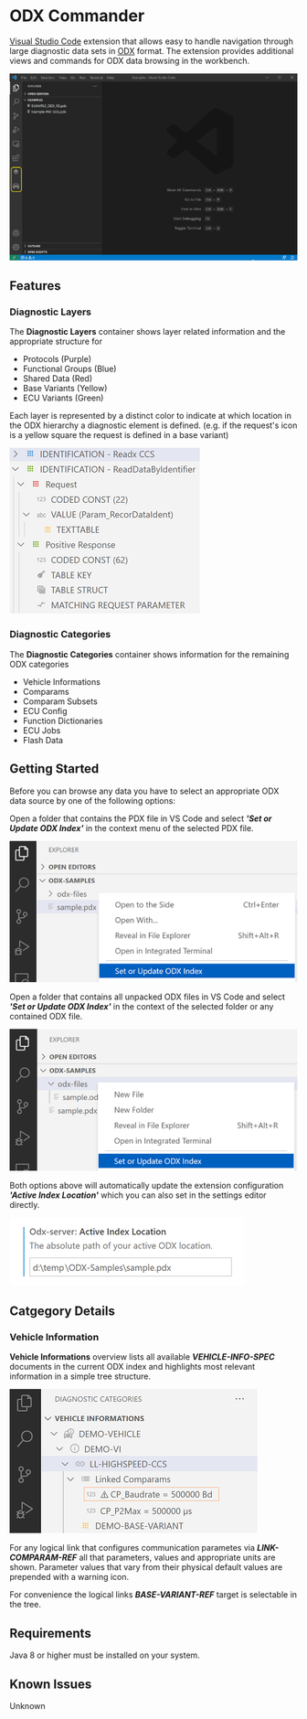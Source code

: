 # ODX Commander

[Visual Studio Code](https://code.visualstudio.com/) extension that allows easy to handle navigation through large diagnostic data sets in [ODX](https://www.asam.net/standards/detail/mcd-2-d/) format. The extension provides additional views and commands for ODX data browsing in the workbench.

![Diagnostic Layers](./help/demo.gif)


## Features

### Diagnostic Layers

The **Diagnostic Layers** container shows layer related information and the appropriate structure for

* Protocols (Purple)
* Functional Groups (Blue)
* Shared Data (Red)
* Base Variants (Yellow)
* ECU Variants (Green)

Each layer is represented by a distinct color to indicate at which location in the ODX hierarchy a diagnostic element is defined. (e.g. if the request's icon is a yellow square the request is defined in a base variant)

![Diagnostic Layers](./help/layers.png)

### Diagnostic Categories

The **Diagnostic Categories** container shows information for the remaining ODX categories

* Vehicle Informations
* Comparams
* Comparam Subsets
* ECU Config
* Function Dictionaries
* ECU Jobs
* Flash Data


## Getting Started

Before you can browse any data you have to select an appropriate ODX data source by one of the following options:

Open a folder that contains the PDX file in VS Code and select _**'Set or Update ODX Index'**_ in the context menu of the selected PDX file.

![Diagnostic Layers](./help/select-pdx.png)

Open a folder that contains all unpacked ODX files in VS Code and select _**'Set or Update ODX Index'**_ in the context of the selected folder or any contained ODX file.

![Diagnostic Layers](./help/select-folder.png)

Both options above will automatically update the extension configuration _**'Active Index Location'**_ which you can also set in the settings editor directly.

![Diagnostic Layers](./help/configure-location.png)


## Catgegory Details

### Vehicle Information

**Vehicle Informations** overview lists all available **_VEHICLE-INFO-SPEC_** documents in the current ODX index and highlights most relevant information in a simple tree structure.

![Diagnostic Layers](./help/vi-help.png)

For any logical link that configures communication parametes via **_LINK-COMPARAM-REF_** all that parameters, values and appropriate units are shown. Parameter values that vary from their physical default values are prepended with a warning icon.

For convenience the logical links **_BASE-VARIANT-REF_** target is selectable in the tree.

## Requirements

Java 8 or higher must be installed on your system.

## Known Issues

Unknown

